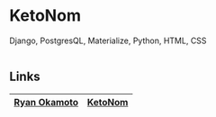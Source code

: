 # KetoNom

Django, PostgresQL, Materialize, Python, HTML, CSS 

<img src="">

<br>

## Links

| <a href="https://www.linkedin.com/in/ryan-okamoto-9a8b19222/" target="_blank"> Ryan Okamoto</a> | <a href="" target="_blank" target="_blank">KetoNom</a> |
|:---:|:---:|